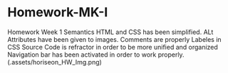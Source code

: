 # Homework-MK-I
Homework Week 1
 Semantics HTML and CSS has been simplified. ALt Attributes have been given to images. 
 Comments are properly Labeles in CSS
 Source Code is refractor in order to be more unified and organized
 Navigation bar has been activated in order to work properly.
 (.assets/horiseon_HW_Img.png)
  
